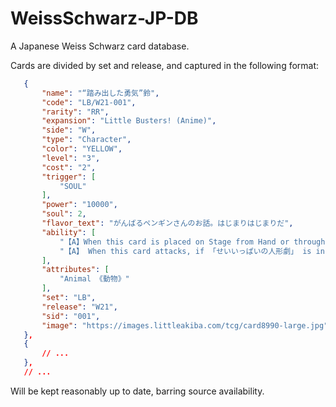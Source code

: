 # WeissSchwarz-JP-DB
 A Japanese Weiss Schwarz card database.

 Cards are divided by set and release, and captured in the following format: 

 ```json
    {
        "name": "“踏み出した勇気”鈴",
        "code": "LB/W21-001",
        "rarity": "RR",
        "expansion": "Little Busters! (Anime)",
        "side": "W",
        "type": "Character",
        "color": "YELLOW",
        "level": "3",
        "cost": "2",
        "trigger": [
            "SOUL"
        ],
        "power": "10000",
        "soul": 2,
        "flavor_text": "がんばるペンギンさんのお話。はじまりはじまりだ",
        "ability": [
            "【A】When this card is placed on Stage from Hand or through 『CHANGE』, you may place the top card of your Clock into Waiting Room.",
            "【A】 When this card attacks, if 「せいいっぱいの人形劇」 is in the Climax Slot, during this turn, this card gets +3000 Power, and gains the following ability.『【A】This ability can only be activated once each turn. When the damage dealt by this card is cancelled, you may deal 1 Damage to your opponent.』 (Damage can be cancelled)"
        ],
        "attributes": [
            "Animal 《動物》"
        ],
        "set": "LB",
        "release": "W21",
        "sid": "001",
        "image": "https://images.littleakiba.com/tcg/card8990-large.jpg"
    },
    {
        // ...
    },
    // ...
 ```

 Will be kept reasonably up to date, barring source availability.